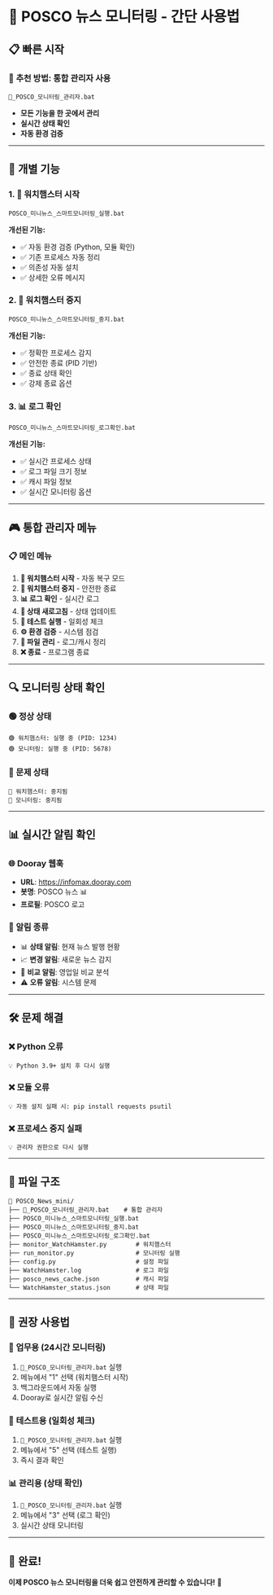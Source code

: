 # 🚀 POSCO 뉴스 모니터링 - 간단 사용법

## 📋 빠른 시작

### 🎯 **추천 방법: 통합 관리자 사용**
```
🚀_POSCO_모니터링_관리자.bat
```
- **모든 기능을 한 곳에서 관리**
- **실시간 상태 확인**
- **자동 환경 검증**

---

## 🔧 개별 기능

### 1. 🚀 워치햄스터 시작
```
POSCO_미니뉴스_스마트모니터링_실행.bat
```
**개선된 기능:**
- ✅ 자동 환경 검증 (Python, 모듈 확인)
- ✅ 기존 프로세스 자동 정리
- ✅ 의존성 자동 설치
- ✅ 상세한 오류 메시지

### 2. 🛑 워치햄스터 중지
```
POSCO_미니뉴스_스마트모니터링_중지.bat
```
**개선된 기능:**
- ✅ 정확한 프로세스 감지
- ✅ 안전한 종료 (PID 기반)
- ✅ 종료 상태 확인
- ✅ 강제 종료 옵션

### 3. 📊 로그 확인
```
POSCO_미니뉴스_스마트모니터링_로그확인.bat
```
**개선된 기능:**
- ✅ 실시간 프로세스 상태
- ✅ 로그 파일 크기 정보
- ✅ 캐시 파일 정보
- ✅ 실시간 모니터링 옵션

---

## 🎮 통합 관리자 메뉴

### 📋 메인 메뉴
1. **🚀 워치햄스터 시작** - 자동 복구 모드
2. **🛑 워치햄스터 중지** - 안전한 종료
3. **📊 로그 확인** - 실시간 로그
4. **🔄 상태 새로고침** - 상태 업데이트
5. **🧪 테스트 실행** - 일회성 체크
6. **⚙️ 환경 검증** - 시스템 점검
7. **📁 파일 관리** - 로그/캐시 정리
8. **❌ 종료** - 프로그램 종료

---

## 🔍 모니터링 상태 확인

### 🟢 정상 상태
```
🟢 워치햄스터: 실행 중 (PID: 1234)
🟢 모니터링: 실행 중 (PID: 5678)
```

### 🔴 문제 상태
```
🔴 워치햄스터: 중지됨
🔴 모니터링: 중지됨
```

---

## 📊 실시간 알림 확인

### 🌐 Dooray 웹훅
- **URL**: https://infomax.dooray.com
- **봇명**: POSCO 뉴스 📊
- **프로필**: POSCO 로고

### 📱 알림 종류
- 📊 **상태 알림**: 현재 뉴스 발행 현황
- 📈 **변경 알림**: 새로운 뉴스 감지
- 🔄 **비교 알림**: 영업일 비교 분석
- ⚠️ **오류 알림**: 시스템 문제

---

## 🛠️ 문제 해결

### ❌ Python 오류
```
💡 Python 3.9+ 설치 후 다시 실행
```

### ❌ 모듈 오류
```
💡 자동 설치 실패 시: pip install requests psutil
```

### ❌ 프로세스 중지 실패
```
💡 관리자 권한으로 다시 실행
```

---

## 📁 파일 구조

```
📁 POSCO_News_mini/
├── 🚀_POSCO_모니터링_관리자.bat    # 통합 관리자
├── POSCO_미니뉴스_스마트모니터링_실행.bat
├── POSCO_미니뉴스_스마트모니터링_중지.bat
├── POSCO_미니뉴스_스마트모니터링_로그확인.bat
├── monitor_WatchHamster.py        # 워치햄스터
├── run_monitor.py                 # 모니터링 실행
├── config.py                      # 설정 파일
├── WatchHamster.log               # 로그 파일
├── posco_news_cache.json          # 캐시 파일
└── WatchHamster_status.json       # 상태 파일
```

---

## 🎯 권장 사용법

### 🏢 **업무용 (24시간 모니터링)**
1. `🚀_POSCO_모니터링_관리자.bat` 실행
2. 메뉴에서 "1" 선택 (워치햄스터 시작)
3. 백그라운드에서 자동 실행
4. Dooray로 실시간 알림 수신

### 🧪 **테스트용 (일회성 체크)**
1. `🚀_POSCO_모니터링_관리자.bat` 실행
2. 메뉴에서 "5" 선택 (테스트 실행)
3. 즉시 결과 확인

### 📊 **관리용 (상태 확인)**
1. `🚀_POSCO_모니터링_관리자.bat` 실행
2. 메뉴에서 "3" 선택 (로그 확인)
3. 실시간 상태 모니터링

---

## 🎉 완료!

**이제 POSCO 뉴스 모니터링을 더욱 쉽고 안전하게 관리할 수 있습니다!** 🚀
